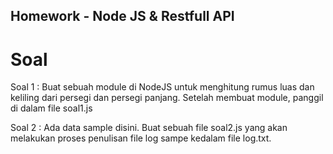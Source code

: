 ## Homework - Node JS & Restfull API
# Soal

Soal 1 : Buat sebuah module di NodeJS untuk menghitung rumus luas dan keliling dari 
persegi dan persegi panjang. Setelah membuat module, panggil di dalam file soal1.js

Soal 2 : Ada data sample disini. Buat sebuah file soal2.js yang akan melakukan proses 
penulisan file log sampe kedalam file log.txt.
